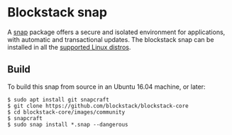 # Blockstack snap

A [snap](https://snapcraft.io) package offers a secure and isolated environment
for applications, with automatic and transactional updates. The blockstack snap
can be installed in all the
[supported Linux distros](https://snapcraft.io/docs/core/install).

## Build

To build this snap from source in an Ubuntu 16.04 machine, or later:

    $ sudo apt install git snapcraft
    $ git clone https://github.com/blockstack/blockstack-core
    $ cd blockstack-core/images/community
    $ snapcraft
    $ sudo snap install *.snap --dangerous
